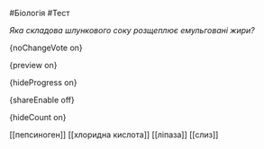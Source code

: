 #Біологія #Тест

*Яка складова шлункового соку розщеплює емульговані жири?*

{noChangeVote on}

{preview on}

{hideProgress on}

{shareEnable off}

{hideCount on}

[[пепсиноген]]
[[хлоридна кислота]]
[[ліпаза]]
[[слиз]]
